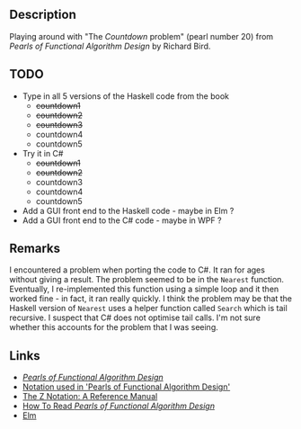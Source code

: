 ## Description

Playing around with "The _Countdown_ problem" (pearl number 20) from _Pearls of Functional Algorithm Design_ by Richard Bird.

## TODO

* Type in all 5 versions of the Haskell code from the book
    * ~~countdown1~~
    * ~~countdown2~~
    * ~~countdown3~~
    * countdown4
    * countdown5
* Try it in C#
    * ~~countdown1~~
    * ~~countdown2~~
    * countdown3
    * countdown4
    * countdown5
* Add a GUI front end to the Haskell code - maybe in Elm ?
* Add a GUI front end to the C# code - maybe in WPF ?

## Remarks

I encountered a problem when porting the code to C#. It ran for ages without giving a result.
The problem seemed to be in the <code>Nearest</code> function. Eventually, I re-implemented this function using a simple loop and it then worked fine - in fact, it ran really quickly. I think the problem may be that the Haskell version of <code>Nearest</code> uses a helper function called <code>Search</code> which is tail recursive. I suspect that C# does not optimise tail calls. I'm not sure whether this accounts for the problem that I was seeing.

## Links

* [_Pearls of Functional Algorithm Design_](http://www.cambridge.org/gb/academic/subjects/computer-science/programming-languages-and-applied-logic/pearls-functional-algorithm-design)
* [Notation used in 'Pearls of Functional Algorithm Design'](http://programmers.stackexchange.com/questions/118869/notation-used-in-pearls-of-functional-algorithm-design)
* [The Z Notation: A Reference Manual](http://spivey.oriel.ox.ac.uk/~mike/zrm/zrm.pdf)
* [How To Read _Pearls of Functional Algorithm Design_](http://www.atamo.com/blog/how-to-read-pearls-by-richard-bird-1/)
* [Elm](http://elm-lang.org/)
